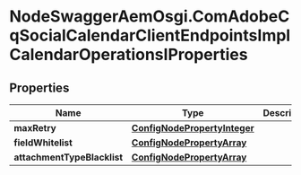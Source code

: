 # NodeSwaggerAemOsgi.ComAdobeCqSocialCalendarClientEndpointsImplCalendarOperationsIProperties

## Properties

Name | Type | Description | Notes
------------ | ------------- | ------------- | -------------
**maxRetry** | [**ConfigNodePropertyInteger**](ConfigNodePropertyInteger.md) |  | [optional] 
**fieldWhitelist** | [**ConfigNodePropertyArray**](ConfigNodePropertyArray.md) |  | [optional] 
**attachmentTypeBlacklist** | [**ConfigNodePropertyArray**](ConfigNodePropertyArray.md) |  | [optional] 


